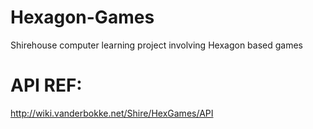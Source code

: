 # Hexagon-Games
Shirehouse computer learning project involving Hexagon based games

# API REF:
http://wiki.vanderbokke.net/Shire/HexGames/API
